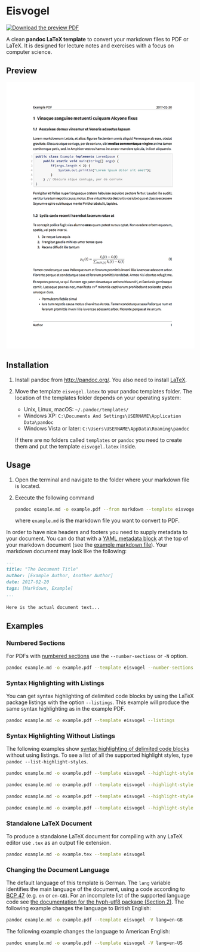# Eisvogel

[![Download the preview PDF](https://img.shields.io/badge/download-example_PDF-green.svg)](example/example.pdf)

A clean **pandoc LaTeX template** to convert your markdown files to PDF or LaTeX. It is designed for lecture notes and exercises with a focus on computer science.

## Preview

[![A preview of a PDF rendered with the Eisvogel template.](example/example.png)](example/example.pdf)

## Installation

1. Install pandoc from <http://pandoc.org/>. You also need to install [LaTeX](https://en.wikibooks.org/wiki/LaTeX/Installation#Distributions).
2. Move the template `eisvogel.latex` to your pandoc templates folder. The location of the templates folder depends on your operating system:
	- Unix, Linux, macOS: `~/.pandoc/templates/`
	- Windows XP: `C:\Documents And Settings\USERNAME\Application Data\pandoc`
	- Windows Vista or later: `C:\Users\USERNAME\AppData\Roaming\pandoc`
	
	If there are no folders called `templates` or `pandoc` you need to create them and put the template `eisvogel.latex` inside.

## Usage

1. Open the terminal and navigate to the folder where your markdown file is located.
2. Execute the following command
    
    ```bash
    pandoc example.md -o example.pdf --from markdown --template eisvogel --listings
    ```
    
    where `example.md` is the markdown file you want to convert to PDF.

In order to have nice headers and footers you need to supply metadata to your document. You can do that with a [YAML metadata block](http://pandoc.org/MANUAL.html#extension-yaml_metadata_block) at the top of your markdown document (see the [example markdown file](example/example.md)). Your markdown document may look like the following:

```markdown
---
title: "The Document Title"
author: [Example Author, Another Author]
date: 2017-02-20
tags: [Markdown, Example]
...

Here is the actual document text...
```

## Examples

### Numbered Sections

For PDFs with [numbered sections](http://pandoc.org/MANUAL.html#options-affecting-specific-writers) use the `--number-sections` or `-N` option.
	
```bash
pandoc example.md -o example.pdf --template eisvogel --number-sections
```

### Syntax Highlighting with Listings

You can get syntax highlighting of delimited code blocks by using the LaTeX package listings with the option `--listings`. This example will produce the same syntax highlighting as in the example PDF.
	
```bash
pandoc example.md -o example.pdf --template eisvogel --listings
```
### Syntax Highlighting Without Listings

The following examples show [syntax highlighting of delimited code blocks](http://pandoc.org/MANUAL.html#syntax-highlighting) without using listings. To see a list of all the supported highlight styles, type `pandoc --list-highlight-styles`.
	
```bash
pandoc example.md -o example.pdf --template eisvogel --highlight-style pygments
```

```bash
pandoc example.md -o example.pdf --template eisvogel --highlight-style kate
```

```bash
pandoc example.md -o example.pdf --template eisvogel --highlight-style espresso
```

```bash
pandoc example.md -o example.pdf --template eisvogel --highlight-style tango
```

### Standalone LaTeX Document

To produce a standalone LaTeX document for compiling with any LaTeX editor use `.tex` as an output file extension.
	
```bash
pandoc example.md -o example.tex --template eisvogel
```

### Changing the Document Language

The default language of this template is German. The `lang` variable identifies the main language of the document, using a code according to [BCP 47](https://tools.ietf.org/html/bcp47) (e.g. `en` or `en-GB`). For an incomplete list of the supported language code see [the documentation for the hyph-utf8 package (Section 2)](http://tug.ctan.org/language/hyph-utf8/doc/generic/hyph-utf8/hyphenation.pdf). The following example changes the language to British English:
	
```bash
pandoc example.md -o example.pdf --template eisvogel -V lang=en-GB
```
	
The following example changes the language to American English:
	
```bash
pandoc example.md -o example.pdf --template eisvogel -V lang=en-US
```